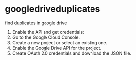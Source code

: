 # googledriveduplicates
find duplicates in google drive

1. Enable the API and get credentials:
2. Go to the Google Cloud Console.
3. Create a new project or select an existing one.
4. Enable the Google Drive API for the project.
5. Create OAuth 2.0 credentials and download the JSON file.
